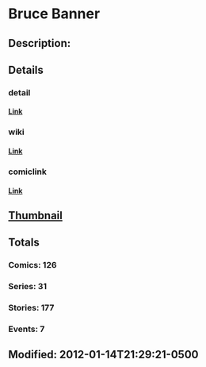 # Bruce Banner
## Description: 
## Details
### detail
#### [Link](http://marvel.com/characters/2718/bruce_banner?utm_campaign=apiRef&utm_source=225578a89fc76f3d20fbffda5d17a88d)
### wiki
#### [Link](http://marvel.com/universe/Hulk_%28Bruce_Banner%29?utm_campaign=apiRef&utm_source=225578a89fc76f3d20fbffda5d17a88d)
### comiclink
#### [Link](http://marvel.com/comics/characters/1009167/bruce_banner?utm_campaign=apiRef&utm_source=225578a89fc76f3d20fbffda5d17a88d)
## [Thumbnail](http://i.annihil.us/u/prod/marvel/i/mg/b/40/image_not_available.jpg)
## Totals
### Comics: 126
### Series: 31
### Stories: 177
### Events: 7
## Modified: 2012-01-14T21:29:21-0500